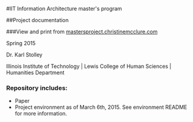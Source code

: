 #IIT Information Architecture master's program

##Project documentation

###View and print from [mastersproject.christinemcclure.com](http://mastersproject.christinemcclure.com)

Spring 2015

Dr. Karl Stolley

Illinois Institute of Technology | Lewis College of Human Sciences | Humanities Department

### Repository includes:
* Paper
* Project environment as of March 6th, 2015. See environment README for more information.





